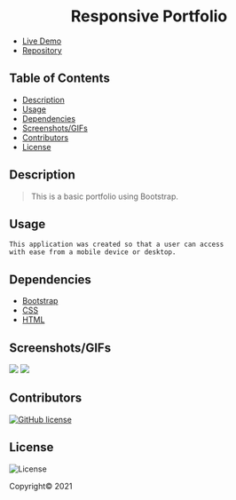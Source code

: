 <div align="center">

# Responsive Portfolio

</div>

- [Live Demo](https://lbarnes86.github.io/ResponsivePortfolio/)
- [Repository](https://github.com/lbarnes86/ResponsivePortfolio)

## Table of Contents

- [Description](#description)
- [Usage](#usage)
- [Dependencies](#dependencies)
- [Screenshots/GIFs](#screenshots/gifs)
- [Contributors](#contributors)
- [License](#license)

## Description

>This is a basic portfolio using Bootstrap. 

## Usage

```
This application was created so that a user can access 
with ease from a mobile device or desktop.

```

## Dependencies

- [Bootstrap](https://getbootstrap.com/) 
- [CSS](https://www.w3schools.com/css/css_intro.asp) 
- [HTML](https://html.com/) 

## Screenshots/GIFs

<img src="https://user-images.githubusercontent.com/70309736/99179929-8f651780-26e7-11eb-93ce-b3a4c9638275.png">


<img src="https://user-images.githubusercontent.com/70309736/119248374-5b672500-bb56-11eb-850a-10c93358f7a6.png">


## Contributors

[![GitHub license](https://img.shields.io/badge/Made%20by-Lloyd%20Barnes-ab8c9b?style=flat&logo=github)](https://github.com/lbarnes86)

## License

![License](https://img.shields.io/badge/license-ISC-green")

Copyright© 2021 